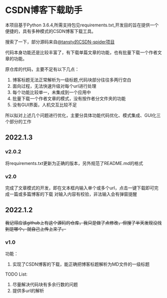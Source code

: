 # CSDN博客下载助手

本项目基于Python 3.6.4,所需支持包见requirements.txt,开发目的旨在提供一个便捷的，具有多种模式的CSDN博客下载工具。

搜索了一下，部分源码来自[@tansty的CSDN-spider项目](https://github.com/Tansty/CSDN-spider/)

代码本身功能还是比较丰富了，有下载单篇文章的功能，也有批量下载一个作者文章的功能。

原仓库的代码，主要不足有以下几点：
1.  博客标题无法正常解析为一级标题,代码块部分往往多两行空白
2.  面向过程，无法快速升级对每个url进行处理
3.  每个功能比较单一，未集成到一个应用中
4.  批量下载一个作者文章的模式，没有按作者分文件夹的功能
5.  没有GUI界面，人机交互比较不足

所以拟对上述几个问题进行优化，主要分具体功能代码优化、模式集成、GUI化三个部分的工作

## 2022.1.3

### v2.0.2

将requirements.txt更新为正确的版本，另外规范了README.md的格式
### v2.0

完成了文章模式的开发，即在文本框内输入单个或多个url，点击一键下载即可完成一篇或多篇博客的下载
对输入内容有校验，非法输入会有弹窗提醒

## 2022.1.2

~~我记得应该github上有这个源码的仓库，我只是做了点修改，但搜了半天发现没找到是哪个，就自己上传上来了。~~

### v1.0
功能：
1. 实现了CSDN博客的下载，能正确把博客标题解析为MD文件的一级标题

TODO List:
1.  尽量解决代码块有多余行数的问题
2.  提供多url的解析